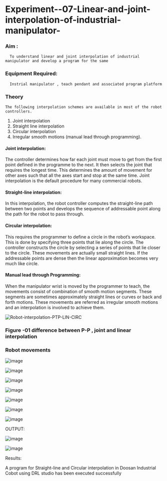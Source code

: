 # Experiment--07-Linear-and-joint-interpolation-of-industrial-manipulator-

### Aim :
      To understand linear and joint interpolation of industrial manipulator and develop a program for the same 
      
### Equipment Required: 
      Instrial manipulator , teach pendant and associated program platform 
      
### Theory 
    The following interpolation schemes are available in most of the robot controllers.
1. Joint interpolation
2. Straight line interpolation
3. Circular interpolation
4. Irregular smooth motions (manual lead through programming).
#### Joint interpolation: 
The controller determines how far each joint must move to get from the first point defined in the programme to the next. It then selects the joint that
requires the longest time. This determines the amount of movement for other axes such that all the axes start and stop at the same time. Joint interpolation is the default procedure for many commercial robots.

#### Straight-line interpolation: 
In this interpolation, the robot controller computes the straight-line path between two points and develops the sequence of addressable point along the path for the robot to pass through.

#### Circular interpolation: 
This requires the programmer to define a circle in the
robot’s workspace. This is done by specifying three points that lie along the circle. The controller constructs the circle by selecting a series of points that lie closer to the circle. These movements are actually small straight lines. If the addressable points are dense then the linear approximation becomes very much like circle.


#### Manual lead through Programming: 
When the manipulator wrist is moved by the programmer to teach, the movements consist of combination of smooth motion segments. These segments are sometimes approximately straight lines or curves or back and forth motions. These movements are referred as irregular smooth motions and an interpolation is involved to achieve them.




![Robot-interpolation-PTP-LIN-CIRC](https://user-images.githubusercontent.com/36288975/201615171-d0886aaa-8220-4b0c-8a1d-3d8a5c69c76a.png)

### Figure -01 difference between P-P , joint and linear interpolation 









### Robot movements 

![image](https://user-images.githubusercontent.com/104021170/206893091-8d9228ff-a2d8-470c-aeb4-b7dacc1b6502.png)

![image](https://user-images.githubusercontent.com/104021170/206893095-fd3c2dfe-4269-46e7-957a-b68407a0b9f8.png)

![image](https://user-images.githubusercontent.com/104021170/206893104-457ea216-4621-441c-9c94-cf347d537119.png)

![image](https://user-images.githubusercontent.com/104021170/206893107-314ecadf-a6db-4902-97c7-752584546cbb.png)

![image](https://user-images.githubusercontent.com/104021170/206893121-8d3d2742-c010-4567-8cde-69c2e307e8dd.png)

![image](https://user-images.githubusercontent.com/104021170/206893126-70dd7e0c-baba-43db-bb2b-0814e2304415.png)

![image](https://user-images.githubusercontent.com/104021170/206893132-6b25969a-f85e-4444-877e-330bbe39cc5a.png)


OUTPUT:

![image](https://user-images.githubusercontent.com/104021170/206893148-b3c8d9a2-8edf-4f2f-b8d1-9cbc2d429594.png)

![image](https://user-images.githubusercontent.com/104021170/206893155-ddc6c77c-8447-48b4-ae7f-b88e99a65f90.png)


Results: 

A program for Straight-line and Circular interpolation in Doosan Industrial Cobot using DRL studio has been executed successfully

